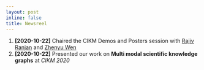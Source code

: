 ```yaml
---
layout: post
inline: false
title: Newsreel
---
```


1. **[2020-10-22]**  Chaired the CIKM Demos and Posters session with [Rajiv Ranjan](https://rajivranjan.net/) and [Zhenyu Wen](https://www.zhenyu.info/) 
2. **[2020-10-22]**  Presented our work on **Multi modal scientific knowledge graphs** at *CIKM 2020*